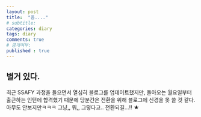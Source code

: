 ```yaml
---
layout: post
title:  "음...."
# subtitle: 
categories: diary
tags: diary
comments: true
# 공개여부:
published : true
---
```


## 별거 있다.

최근 SSAFY 과정을 들으면서 열심히 블로그를 업데이트했지만, 돌아오는 월요일부터 출근하는 인턴에 합격했기 때문에 당분간은 전환을 위해 블로그에 신경을 못 쓸 것 같다. 아무도 안보지만ㅋㅋㅋ 그냥,, 뭐,, 그렇다고.. 전환되길...!! ★